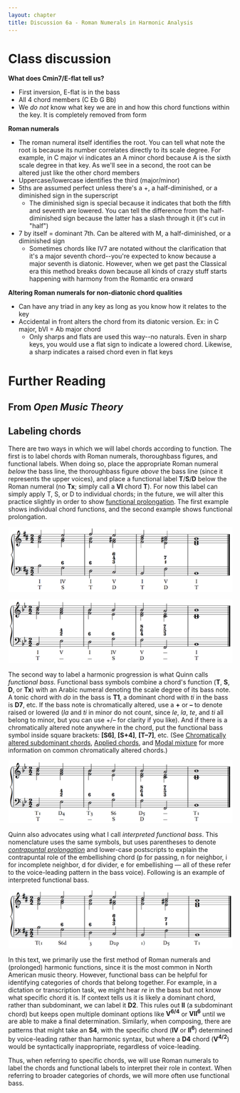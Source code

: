 ```yaml
---
layout: chapter
title: Discussion 6a - Roman Numerals in Harmonic Analysis
---
```


# Class discussion

**What does Cmin7/E-flat tell us?**
- First inversion, E-flat is in the bass
- All 4 chord members (C Eb G Bb)
- We *do not* know what key we are in and how this chord functions within the key. It is completely removed from form

**Roman numerals**
- The roman numeral itself identifies the root. You can tell what note the root is because its number correlates directly to its scale degree. For example, in C major vi indicates an A minor chord because A is the sixth scale degree in that key. As we'll see in a second, the root can be altered just like the other chord members
- Uppercase/lowercase identifies the third (major/minor)
- 5ths are assumed perfect unless there's a +, a half-diminished, or a diminished sign in the superscript
  - The diminished sign is special because it indicates that both the fifth and seventh are lowered. You can tell the difference from the half-diminished sign because the latter has a slash through it (it's cut in "half")
- 7 by itself = dominant 7th. Can be altered with M, a half-diminished, or a diminished sign
  - Sometimes chords like IV7 are notated without the clarification that it's a major seventh chord--you're expected to know because a major seventh is diatonic. However, when we get past the Classical era this method breaks down because all kinds of crazy stuff starts happening with harmony from the Romantic era onward
  
**Altering Roman numerals for non-diatonic chord qualities**
- Can have any triad in any key as long as you know how it relates to the key
- Accidental in front alters the chord from its diatonic version. Ex: in C major, bVI = Ab major chord
  - Only sharps and flats are used this way--no naturals. Even in sharp keys, you would use a flat sign to indicate a lowered chord. Likewise, a sharp indicates a raised chord even in flat keys
  
# Further Reading

## From *Open Music Theory*

## Labeling chords

There are two ways in which we will label chords according to function. The first is to label chords with Roman numerals, thoroughbass figures, and functional labels. When doing so, place the appropriate Roman numeral *below* the bass line, the thoroughbass figure *above* the bass line (since it represents the upper voices), and place a functional label **T**/**S**/**D** below the Roman numeral (no **Tx**; simply call a **VI** chord **T**). For now this label can simply apply T, S, or D to individual chords; in the future, we will alter this practice slightly in order to show [functional prolongation](harmonicSyntax2.html). The first example shows individual chord functions, and the second example shows functional prolongation.

[![](/images/harmony/RNsIndividualFunctions.png)](/images/harmony/RNsIndividualFunctions.png)

[![](/images/harmony/RNsFunctionalProlongation.png)](/images/harmony/RNsFunctionalProlongation.png)

The second way to label a harmonic progression is what Quinn calls *functional bass*. Functional bass symbols combine a chord's function (**T**, **S**, **D**, or **Tx**) with an Arabic numeral denoting the scale degree of its bass note. A tonic chord with *do* in the bass is **T1**, a dominant chord with *ti* in the bass is **D7**, etc. If the bass note is chromatically altered, use a **+** or **–** to denote raised or lowered (*la* and *ti* in minor do not count, since *le*, *la*, *te*, and *ti* all belong to minor, but you can use +/– for clarity if you like). And if there is a chromatically altered note anywhere in the chord, put the functional bass symbol inside square brackets: **[S6]**, **[S+4]**, **[T–7]**, etc. (See [Chromatically altered subdominant chords](alteredSubdominants.html), [Applied chords](appliedChords.html), and [Modal mixture](modalMixture.html) for more information on common chromatically altered chords.)

[![](/images/harmony/FunctionalBassFunctions.png)](/images/harmony/FunctionalBassFunctions.png)

Quinn also advocates using what I call *interpreted functional bass*. This nomenclature uses the same symbols, but uses parentheses to denote [*contrapuntal prolongation*](http://openmusictheory.com/harmonicSyntax2.html) and lower-case postscripts to explain the contrapuntal role of the embellishing chord (p for passing, n for neighbor, i for incomplete neighbor, d for divider, e for embellishing — all of these refer to the voice-leading pattern in the bass voice). Following is an example of interpreted functional bass.

[![](/images/harmony/InterpretedFunctionalBass.png)](/images/harmony/InterpretedFunctionalBass.png)

In this text, we primarily use the first method of Roman numerals and (prolonged) harmonic functions, since it is the most common in North American music theory. However, functional bass can be helpful for identifying categories of chords that belong together. For example, in a dictation or transcription task, we might hear *re* in the bass but not know what specific chord it is. If context tells us it is likely a dominant chord, rather than subdominant, we can label it **D2**. This rules out **II** (a subdominant chord) but keeps open multiple dominant options like **V<sup>6/4</sup>** or **VII<sup>6</sup>** until we are able to make a final determination. Similarly, when composing, there are patterns that might take an **S4**, with the specific chord (**IV** or **II<sup>6</sup>**) determined by voice-leading rather than harmonic syntax, but where a **D4** chord (**V<sup>4/2</sup>**) would be syntactically inappropriate, regardless of voice-leading.

Thus, when referring to specific chords, we will use Roman numerals to label the chords and functional labels to interpret their role in context. When referring to broader categories of chords, we will more often use functional bass.
